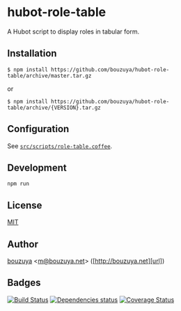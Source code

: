 # hubot-role-table

A Hubot script to display roles in tabular form.

## Installation

    $ npm install https://github.com/bouzuya/hubot-role-table/archive/master.tar.gz

or

    $ npm install https://github.com/bouzuya/hubot-role-table/archive/{VERSION}.tar.gz

## Configuration

See [`src/scripts/role-table.coffee`](src/scripts/role-table.coffee).

## Development

`npm run`

## License

[MIT](LICENSE)

## Author

[bouzuya][user] &lt;[m@bouzuya.net][mail]&gt; ([http://bouzuya.net][url])

## Badges

[![Build Status][travis-badge]][travis]
[![Dependencies status][david-dm-badge]][david-dm]
[![Coverage Status][coveralls-badge]][coveralls]

[travis]: https://travis-ci.org/bouzuya/hubot-role-table
[travis-badge]: https://travis-ci.org/bouzuya/hubot-role-table.svg?branch=master
[david-dm]: https://david-dm.org/bouzuya/hubot-role-table
[david-dm-badge]: https://david-dm.org/bouzuya/hubot-role-table.png
[coveralls]: https://coveralls.io/r/bouzuya/hubot-role-table
[coveralls-badge]: https://img.shields.io/coveralls/bouzuya/hubot-role-table.svg
[user]: https://github.com/bouzuya
[mail]: mailto:m@bouzuya.net
[url]: http://bouzuya.net
